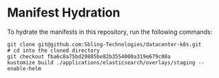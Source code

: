 # Manifest Hydration

To hydrate the manifests in this repository, run the following commands:

```shell
git clone git@github.com:Sbling-Technologies/datacenter-k8s.git
# cd into the cloned directory
git checkout fba6c8a75bd29885be82b3554000a319e679c08a
kustomize build ./applications/elasticsearch/overlays/staging --enable-helm
```
